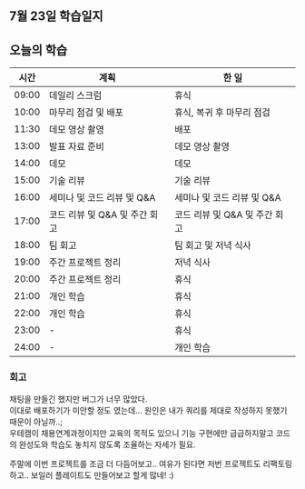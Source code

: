 ## 7월 23일 학습일지

## 오늘의 학습

| 시간  | 계획                          | 한 일                         |
| ----- | ----------------------------- | ----------------------------- |
| 09:00 | 데일리 스크럼                 | 휴식                          |
| 10:00 | 마무리 점검 및 배포           | 휴식, 복귀 후 마무리 점검     |
| 11:30 | 데모 영상 촬영                | 배포                          |
| 13:00 | 발표 자료 준비                | 데모 영상 촬영                |
| 14:00 | 데모                          | 데모                          |
| 15:00 | 기술 리뷰                     | 기술 리뷰                     |
| 16:00 | 세미나 및 코드 리뷰 및 Q&A    | 세미나 및 코드 리뷰 및 Q&A    |
| 17:00 | 코드 리뷰 및 Q&A 및 주간 회고 | 코드 리뷰 및 Q&A 및 주간 회고 |
| 18:00 | 팀 회고                       | 팀 회고 및 저녁 식사          |
| 19:00 | 주간 프로젝트 정리            | 저녁 식사                     |
| 20:00 | 주간 프로젝트 정리            | 휴식                          |
| 21:00 | 개인 학습                     | 휴식                          |
| 22:00 | 개인 학습                     | 휴식                          |
| 23:00 | -                             | 휴식                          |
| 24:00 | -                             | 개인 학습                     |

### 회고

채팅을 만들긴 했지만 버그가 너무 많았다.  
이대로 배포하기가 미안할 정도 였는데... 원인은 내가 쿼리를 제대로 작성하지 못했기 때문이 아닐까..;  
우테캠이 채용연계과정이지만 교육의 목적도 있으니 기능 구현에만 급급하지말고 코드의 완성도와 학습도 놓치지 않도록 조율하는 자세가 필요.

주말에 이번 프로젝트를 조금 더 다듬어보고.. 여유가 된다면 저번 프로젝트도 리팩토링 하고.. 보일러 플레이트도 만들어보고 할게 많네! :)
